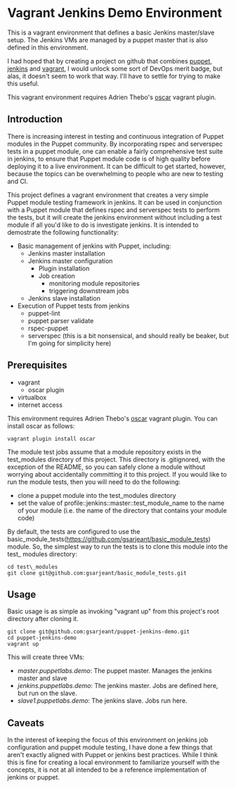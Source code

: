 Vagrant Jenkins Demo Environment
================================

This is a vagrant environment that defines a basic Jenkins master/slave setup.
The Jenkins VMs are managed by a puppet master that is also defined in this
environment.

I had hoped that by creating a project on github that combines [puppet](http://http://puppetlabs.com/),
[jenkins](http://jenkins-ci.org/) and [vagrant](https://www.vagrantup.com/), I would unlock some sort
of DevOps merit badge, but alas, it doesn't seem to work that way. I'll have to settle for trying to
make this useful.

This vagrant environment requires Adrien Thebo's [oscar](https://github.com/adrienthebo/oscar) vagrant plugin.

Introduction
------------

There is increasing interest in testing and continuous integration of Puppet modules in the Puppet community. By incorporating rspec and serverspec tests in a puppet module, one can enable a fairly comprehensive test suite in jenkins, to ensure that Puppet module code is of high quality before deploying it to a live environment. It can be difficult to get started, however, because the topics can be overwhelming to people who are new to testing and CI.

This project defines a vagrant environment that creates a very simple Puppet module testing framework in jenkins. It can be used in conjunction with a Puppet module that defines rspec and serverspec tests to perform the tests, but it will create the jenkins environment without including a test module if all you'd like to do is investigate jenkins. It is intended to demostrate the following functionality:

* Basic management of jenkins with Puppet, including:
  * Jenkins master installation
  * Jenkins master configuration
    * Plugin installation
    * Job creation
      * monitoring module repositories
      * triggering downstream jobs
  * Jenkins slave installation
* Execution of Puppet tests from jenkins
  * puppet-lint
  * puppet parser validate
  * rspec-puppet
  * serverspec (this is a bit nonsensical, and should really be beaker, but I'm going for simplicity here)

Prerequisites
-------------

* vagrant
  * oscar plugin
* virtualbox
* internet access

This environment requires Adrien Thebo's [oscar](https://github.com/adrienthebo/oscar) vagrant plugin. You can install oscar as follows:

    vagrant plugin install oscar

The module test jobs assume that a module repository exists in the test\_modules directory of this project. This directory is .gitignored, with the exception of the README, so you can safely clone a module without worrying about accidentally committing it to this project. If you would like to run the module tests, then you will need to do the following:

* clone a puppet module into the test\_modules directory
* set the value of profile::jenkins::master::test\_module\_name to the name of your module (i.e. the name of the directory that contains your module code)

By default, the tests are configured to use the basic\_module\_tests(https://github.com/gsarjeant/basic_module_tests) module. So, the simplest way to run the tests is to clone this module into the test\_ modules directory:

    cd test\_modules
    git clone git@github.com:gsarjeant/basic_module_tests.git


Usage
-----

Basic usage is as simple as invoking "vagrant up" from this project's root directory after cloning it.

    git clone git@github.com:gsarjeant/puppet-jenkins-demo.git
    cd puppet-jenkins-demo
    vagrant up

This will create three VMs:

* *master.puppetlabs.demo*: The puppet master. Manages the jenkins master and slave
* *jenkins.puppetlabs.demo*: The jenkins master. Jobs are defined here, but run on the slave.
* *slave1.puppetlabs.demo*: The jenkins slave. Jobs run here.

Caveats
-------

In the interest of keeping the focus of this environment on jenkins job configuration and puppet module testing, I have done a few things that aren't exactly aligned with Puppet or jenkins best practices. While I think this is fine for creating a local environment to familiarize yourself with the concepts, it is not at all intended to be a reference implementation of jenkins or puppet. 

